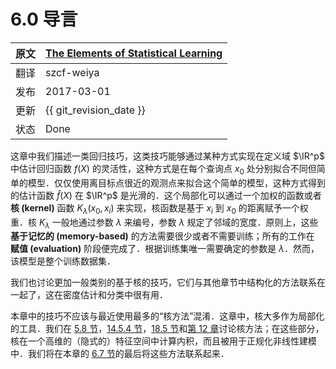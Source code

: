 # 6.0 导言

| 原文   | [The Elements of Statistical Learning](https://esl.hohoweiya.xyz/book/The%20Elements%20of%20Statistical%20Learning.pdf) |
| ---- | ---------------------------------------- |
| 翻译   | szcf-weiya                               |
| 发布 | 2017-03-01 |
| 更新 | {{ git_revision_date }}|
|状态|Done|

这章中我们描述一类回归技巧，这类技巧能够通过某种方式实现在定义域 $\IR^p$ 中估计回归函数 $f(X)$ 的灵活性，这种方式是在每个查询点 $x_0$ 处分别拟合不同但简单的模型．仅仅使用离目标点很近的观测点来拟合这个简单的模型，这种方式得到的估计函数 $\hat f(X)$ 在 $\IR^p$ 是光滑的．这个局部化可以通过一个加权的函数或者 **核 (kernel)** 函数 $K_\lambda(x_0,x_i)$ 来实现，核函数是基于 $x_i$ 到 $x_0$ 的距离赋予一个权重．核 $K_\lambda$ 一般地通过参数 $\lambda$ 来编号，参数 $\lambda$ 规定了邻域的宽度．原则上，这些 **基于记忆的 (memory-based)** 的方法需要很少或者不需要训练；所有的工作在 **赋值 (evaluation)** 阶段便完成了．根据训练集唯一需要确定的参数是 $\lambda$．然而，该模型是整个训练数据集．

我们也讨论更加一般类别的基于核的技巧，它们与其他章节中结构化的方法联系在一起了，这在密度估计和分类中很有用．

本章中的技巧不应该与最近使用最多的“核方法”混淆．这章中，核大多作为局部化的工具．我们在 [5.8 节](../05-Basis-Expansions-and-Regularization/5.8-Regularization-and-Reproducing-Kernel-Hibert-Spaces/index.html)，[14.5.4 节](../14-Unsupervised-Learning/14.5-Principal-Components-Curves-and-Surfaces/index.html)，[18.5 节](../18-High-Dimensional-Problems/18.5-Classification-When-Features-are-Unavailable/index.html)和[第 12 章](../12-Support-Vector-Machines-and-Flexible-Discriminants/12.1-Introduction/index.html)讨论核方法；在这些部分，核在一个高维的（隐式的）特征空间中计算内积，而且被用于正规化非线性建模中．我们将在本章的 [6.7 节](../06-Kernel-Smoothing-Methods/6.7-Radial-Basis-Functions-and-Kernels/index.html)的最后将这些方法联系起来．
